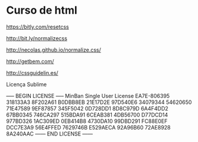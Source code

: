 # Curso de html


https://bitly.com/resetcss

http://bit.ly/normalizecss

http://necolas.github.io/normalize.css/

http://getbem.com/

http://cssguidelin.es/

Licença Sublime

—– BEGIN LICENSE —–
MinBan
Single User License
EA7E-806395
318133A3 8F202A61 B0DBB8EB 21E17D2E
97D540E6 34079344 54620650 71E47589
9EF87857 345F5042 0D728DD1 8D8C979D
6A4F4DD2 67BB0345 746CA297 515BDA91
6CEAB381 4DB56700 D77DCD14 977BD326
1AC309ED 0EB414B8 4730DA10 99DBD291
FC88E0EF DCC7E3A9 56E4FFED 7629746B
E529AECA 92A96B60 72AE8928 8A240AAC
—— END LICENSE ——